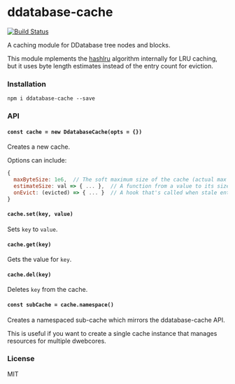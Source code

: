 # ddatabase-cache
[![Build Status](https://travis-ci.com/DistributedWeb/ddatabase-cache.svg?branch=master)](https://travis-ci.com/DistributedWeb/ddatabase-cache.svg?branch=master)

A caching module for DDatabase tree nodes and blocks.

This module mplements the [hashlru](https://github.com/dominictarr/hashlru) algorithm internally for LRU caching, but it uses byte length estimates instead of the entry count for eviction.

### Installation
```
npm i ddatabase-cache --save
```

### API

#### `const cache = new DdatabaseCache(opts = {})`
Creates a new cache.

Options can include:
```js
{
  maxByteSize: 1e6,  // The soft maximum size of the cache (actual max size can go up to 2x this value).
  estimateSize: val => { ... },  // A function from a value to its size estimate.
  onEvict: (evicted) => { ... }  // A hook that's called when stale entries (a Map) have been evicted.
}
```

#### `cache.set(key, value)`
Sets `key` to `value`.

#### `cache.get(key)`
Gets the value for `key`.

#### `cache.del(key)`
Deletes `key` from the cache.

#### `const subCache = cache.namespace()`
Creates a namespaced sub-cache which mirrors the ddatabase-cache API.

This is useful if you want to create a single cache instance that manages resources for multiple dwebcores.

### License
MIT
